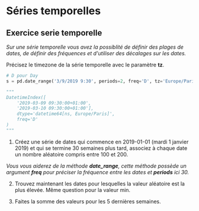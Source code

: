# Séries temporelles

## Exercice serie temporelle

*Sur une série temporelle vous avez la possiblité de définir des plages de dates, de définir des fréquences et d'utiliser des décalages sur les dates.*

Précisez le timezone de la série temporelle avec le paramètre **tz**.

```python
# D pour Day
s = pd.date_range('3/9/2019 9:30', periods=2, freq='D', tz='Europe/Paris')

"""
DatetimeIndex([
    '2019-03-09 09:30:00+01:00',
    '2019-03-10 09:30:00+01:00'],
    dtype='datetime64[ns, Europe/Paris]',
    freq='D'
)
"""
```

1. Créez une série de dates qui commence en 2019-01-01 (mardi 1 janvier 2019) et qui se termine 30 semaines plus tard, associez à chaque date un nombre aléatoire compris entre 100 et 200.

*Vous vous aiderez de la méthode **date_range**, cette méthode possède un argument **freq** pour préciser la fréquence entre les dates et **periods** ici 30.*

2. Trouvez maintenant les dates pour lesquelles la valeur aléatoire est la plus élevée. Même question pour la valeur min.

3. Faites la somme des valeurs pour les 5 dernières semaines.